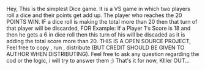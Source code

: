 Hey, This is the simplest Dice game. It is a VS game in which two players roll a dice and their points get add up.
The player who reaches the 20 POINTS WIN.
IF a dice roll is making the total more than 20 then that turn of that player will be discarded, FOR Example: If a Player 1's Score is 18 and then he gets a 6 in dice roll then this turn of his will be discaded as it is adding the total score more than 20.
THIS IS A OPEN SOURCE PROJECT, Feel free to copy , run , distribute (BUT CREDIT SHOULD BE GIVEN TO AUTHOR WHEN DISTRIBUTING).
Feel free to ask any question regarding the cod or the logic, i will try to answer them ;)
That's it for now, KIller OUT...
